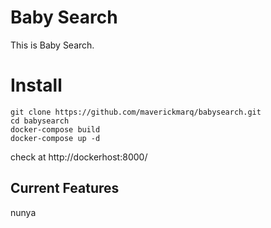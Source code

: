 # Baby Search

This is Baby Search.

# Install

```
git clone https://github.com/maverickmarq/babysearch.git
cd babysearch
docker-compose build
docker-compose up -d
```

check at http://dockerhost:8000/

## Current Features
nunya
